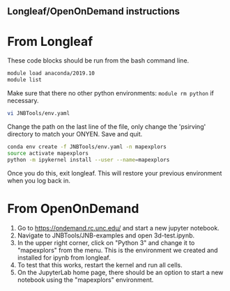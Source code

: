 Longleaf/OpenOnDemand instructions
----------------------------------
From Longleaf
=============
These code blocks should be run from the bash command line.
```bash
module load anaconda/2019.10
module list
```
Make sure that there no other python environments: `module rm python` if necessary.
```bash
vi JNBTools/env.yaml
```
Change the path on the last line of the file, only change the 'psirving' directory to match your ONYEN. Save and quit.
```bash
conda env create -f JNBTools/env.yaml -n mapexplors
source activate mapexplors
python -m ipykernel install --user --name=mapexplors
```
Once you do this, exit longleaf. This will restore your previous environment when you log back in.

From OpenOnDemand
=================
1. Go to https://ondemand.rc.unc.edu/ and start a new jupyter notebook.
2. Navigate to JNBTools/JNB-examples and open 3d-test.ipynb.
3. In the upper right corner, click on "Python 3" and change it to "mapexplors" from the menu. This is the environment we created and installed for ipynb from longleaf.
4. To test that this works, restart the kernel and run all cells.
5. On the JupyterLab home page, there should be an option to start a new notebook using the "mapexplors" environment.
